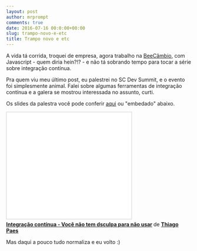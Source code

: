 ```yaml
---
layout: post
author: mrprompt
comments: true
date: 2016-07-16 00:0:00+00:00
slug: trampo-novo-e-etc
title: Trampo novo e etc
---
```

A vida tá corrida, troquei de empresa, agora trabalho na <a href="https://www.beecambio.com.br">BeeCâmbio</a>,
com Javascript - quem diria hein?!? - e não tá sobrando tempo para tocar a série sobre integração contínua.

Pra quem viu meu último post, eu palestrei no SC Dev Summit, e o evento foi simplesmente animal.
Falei sobre algumas ferramentas de integração contínua e a galera se mostrou interessada no assunto, curti.

Os slides da palestra você pode conferir <a href="http://pt.slideshare.net/mrprompt/integrao-contnua-voc-no-tem-dsculpa-para-no-usar">aqui</a> ou "embedado" abaixo.

<iframe src="//www.slideshare.net/slideshow/embed_code/key/2SFMdQ3bFSghTi" width="340" height="290" frameborder="0" marginwidth="0" marginheight="0" scrolling="no" style="border:1px solid #CCC; border-width:1px; margin-bottom:5px; max-width: 100%;" allowfullscreen> </iframe> <div style="margin-bottom:5px"> <strong> <a href="//www.slideshare.net/mrprompt/integrao-contnua-voc-no-tem-dsculpa-para-no-usar" title="Integração contínua - Você não tem dsculpa para não usar" target="_blank">Integração contínua - Você não tem dsculpa para não usar</a> </strong> de <strong><a href="//www.slideshare.net/mrprompt" target="_blank">Thiago Paes</a></strong> </div>

Mas daqui a pouco tudo normaliza e eu volto :) 